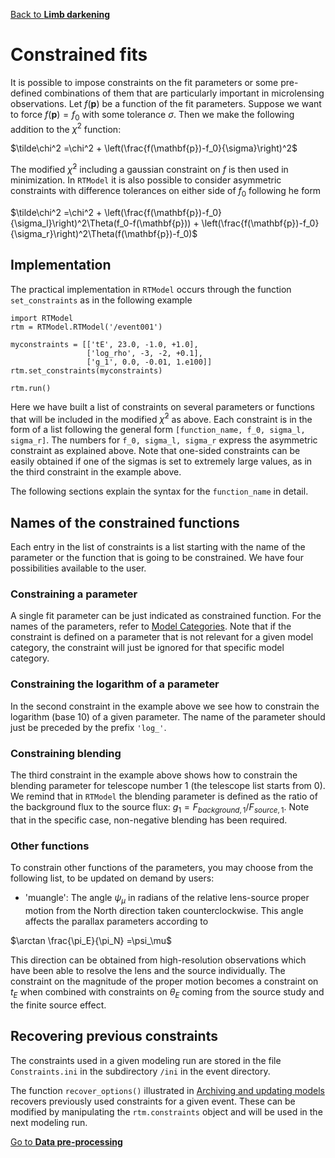 [Back to **Limb darkening**](LimbDarkening.md)

# Constrained fits

It is possible to impose constraints on the fit parameters or some pre-defined combinations of them that are particularly important in microlensing observations. Let $f(\mathbf{p})$ be a function of the fit parameters. Suppose we want to force $f(\mathbf{p}) = f_0$ with some tolerance $\sigma$. Then we make the following addition to the $\chi^2$ function:

$\tilde\chi^2 =\chi^2 + \left(\frac{f(\mathbf{p})-f_0}{\sigma}\right)^2$

The modified $\tilde\chi^2$ including a gaussian constraint on $f$ is then used in minimization. In `RTModel` it is also possible to consider asymmetric constraints with difference tolerances on either side of $f_0$ following he form 

$\tilde\chi^2 =\chi^2 + \left(\frac{f(\mathbf{p})-f_0}{\sigma_l}\right)^2\Theta(f_0-f(\mathbf{p})) + \left(\frac{f(\mathbf{p})-f_0}{\sigma_r}\right)^2\Theta(f(\mathbf{p})-f_0)$

## Implementation

The practical implementation in `RTModel` occurs through the function `set_constraints` as in the following example

```
import RTModel
rtm = RTModel.RTModel('/event001')

myconstraints = [['tE', 23.0, -1.0, +1.0],
                 ['log_rho', -3, -2, +0.1],
                 ['g_1', 0.0, -0.01, 1.e100]]
rtm.set_constraints(myconstraints)

rtm.run()
```

Here we have built a list of constraints on several parameters or functions that will be included in the modified  $\tilde\chi^2$ as above. Each constraint is in the form of a list following the general form `[function_name, f_0, sigma_l, sigma_r]`. The numbers for `f_0, sigma_l, sigma_r` express the asymmetric constraint as explained above. Note that one-sided constraints can be easily obtained if one of the sigmas is set to extremely large values, as in the third constraint in the example above.

The following sections explain the syntax for the `function_name` in detail.

## Names of the constrained functions

Each entry in the list of constraints is a list starting with the name of the parameter or the function that is going to be constrained. We have four possibilities available to the user. 

### Constraining a parameter

A single fit parameter can be just indicated as constrained function. For the names of the parameters, refer to [Model Categories](ModelCategories.md). Note that if the constraint is defined on a parameter that is not relevant for a given model category, the constraint will just be ignored for that specific model category.

### Constraining the logarithm of a parameter

In the second constraint in the example above we see how to constrain the logarithm (base 10) of a given parameter. The name of the parameter should just be preceded by the prefix `'log_'`.

### Constraining blending

The third constraint in the example above shows how to constrain the blending parameter for telescope number 1 (the telescope list starts from 0). We remind that in `RTModel` the blending parameter is defined as the ratio of the background flux to the source flux: $g_1 = F_{background,1}/F_{source,1}$. Note that in the specific case, non-negative blending has been required.

### Other functions

To constrain other functions of the parameters, you may choose from the following list, to be updated on demand by users:

- 'muangle': The angle $\psi_\mu$ in radians of the relative lens-source proper motion from the North direction taken counterclockwise. This angle affects the parallax parameters according to

$\arctan \frac{\pi_E}{\pi_N} =\psi_\mu$

This direction can be obtained from high-resolution observations which have been able to resolve the lens and the source individually. The constraint on the magnitude of the proper motion becomes a constraint on $t_E$ when combined with constraints on $\theta_E$ coming from the source study and the finite source effect.

## Recovering previous constraints

The constraints used in a given modeling run are stored in the file `Constraints.ini` in the subdirectory `/ini` in the event directory.

The function `recover_options()` illustrated in [Archiving and updating models](Archive.md) recovers previously used constraints for a given event. These can be modified by manipulating the `rtm.constraints` object and will be used in the next modeling run. 

[Go to **Data pre-processing**](DataPreprocessing.md)
